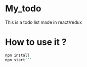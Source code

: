# My_todo
This is a todo list made in react/redux

# How to use it ?
```sh
npm install
npm start```
